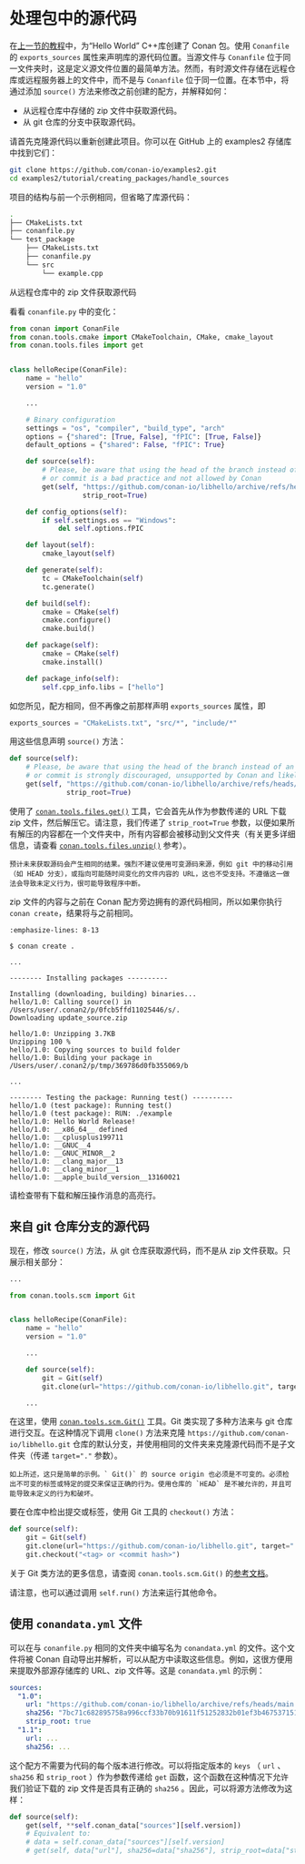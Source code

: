 # 处理包中的源代码

在[上一节的教程](https://docs.conan.io/2/tutorial/creating_packages/create_your_first_package.html#creating-packages-create-your-first-conan-package)中，为“Hello World” C++库创建了 Conan 包。使用 `Conanfile` 的 `exports_sources` 属性来声明库的源代码位置。当源文件与 `Conanfile` 位于同一文件夹时，这是定义源文件位置的最简单方法。然而，有时源文件存储在远程仓库或远程服务器上的文件中，而不是与 `Conanfile` 位于同一位置。在本节中，将通过添加 `source()` 方法来修改之前创建的配方，并解释如何：

- 从远程仓库中存储的 zip 文件中获取源代码。
- 从 git 仓库的分支中获取源代码。

请首先克隆源代码以重新创建此项目。你可以在 GitHub 上的 examples2 存储库中找到它们：
```bash
git clone https://github.com/conan-io/examples2.git
cd examples2/tutorial/creating_packages/handle_sources
```

项目的结构与前一个示例相同，但省略了库源代码：
```bash
.
├── CMakeLists.txt
├── conanfile.py
└── test_package
    ├── CMakeLists.txt
    ├── conanfile.py
    └── src
        └── example.cpp
```

从远程仓库中的 zip 文件获取源代码

看看 `conanfile.py` 中的变化：

```python
from conan import ConanFile
from conan.tools.cmake import CMakeToolchain, CMake, cmake_layout
from conan.tools.files import get


class helloRecipe(ConanFile):
    name = "hello"
    version = "1.0"

    ...

    # Binary configuration
    settings = "os", "compiler", "build_type", "arch"
    options = {"shared": [True, False], "fPIC": [True, False]}
    default_options = {"shared": False, "fPIC": True}

    def source(self):
        # Please, be aware that using the head of the branch instead of an immutable tag
        # or commit is a bad practice and not allowed by Conan
        get(self, "https://github.com/conan-io/libhello/archive/refs/heads/main.zip",
                  strip_root=True)

    def config_options(self):
        if self.settings.os == "Windows":
            del self.options.fPIC

    def layout(self):
        cmake_layout(self)

    def generate(self):
        tc = CMakeToolchain(self)
        tc.generate()

    def build(self):
        cmake = CMake(self)
        cmake.configure()
        cmake.build()

    def package(self):
        cmake = CMake(self)
        cmake.install()

    def package_info(self):
        self.cpp_info.libs = ["hello"]
```

如您所见，配方相同，但不再像之前那样声明 `exports_sources` 属性，即

```python
exports_sources = "CMakeLists.txt", "src/*", "include/*"
```

用这些信息声明 `source()` 方法：

```python
def source(self):
    # Please, be aware that using the head of the branch instead of an immutable tag
    # or commit is strongly discouraged, unsupported by Conan and likely to cause issues
    get(self, "https://github.com/conan-io/libhello/archive/refs/heads/main.zip",
              strip_root=True)
```

使用了 [`conan.tools.files.get()`](https://docs.conan.io/2/reference/tools/files/downloads.html#conan-tools-files-get) 工具，它会首先从作为参数传递的 URL 下载 zip 文件，然后解压它。请注意，我们传递了 `strip_root=True` 参数，以便如果所有解压的内容都在一个文件夹中，所有内容都会被移动到父文件夹（有关更多详细信息，请查看 [`conan.tools.files.unzip()`](https://docs.conan.io/2/reference/tools/files/basic.html#conan-tools-files-unzip) 参考）。

```{warning}
预计未来获取源码会产生相同的结果。强烈不建议使用可变源码来源，例如 git 中的移动引用（如 HEAD 分支），或指向可能随时间变化的文件内容的 URL，这也不受支持。不遵循这一做法会导致未定义行为，很可能导致程序中断。
```

zip 文件的内容与之前在 Conan 配方旁边拥有的源代码相同，所以如果你执行 `conan create`，结果将与之前相同。

```{code-block} bash
:emphasize-lines: 8-13

$ conan create .

...

-------- Installing packages ----------

Installing (downloading, building) binaries...
hello/1.0: Calling source() in /Users/user/.conan2/p/0fcb5ffd11025446/s/.
Downloading update_source.zip

hello/1.0: Unzipping 3.7KB
Unzipping 100 %
hello/1.0: Copying sources to build folder
hello/1.0: Building your package in /Users/user/.conan2/p/tmp/369786d0fb355069/b

...

-------- Testing the package: Running test() ----------
hello/1.0 (test package): Running test()
hello/1.0 (test package): RUN: ./example
hello/1.0: Hello World Release!
hello/1.0: __x86_64__ defined
hello/1.0: __cplusplus199711
hello/1.0: __GNUC__4
hello/1.0: __GNUC_MINOR__2
hello/1.0: __clang_major__13
hello/1.0: __clang_minor__1
hello/1.0: __apple_build_version__13160021
```

请检查带有下载和解压操作消息的高亮行。

## 来自 git 仓库分支的源代码

现在，修改 `source()` 方法，从 git 仓库获取源代码，而不是从 zip 文件获取。只展示相关部分：

```python
...

from conan.tools.scm import Git


class helloRecipe(ConanFile):
    name = "hello"
    version = "1.0"

    ...

    def source(self):
        git = Git(self)
        git.clone(url="https://github.com/conan-io/libhello.git", target=".")

    ...
```

在这里，使用 [`conan.tools.scm.Git()`](https://docs.conan.io/2/reference.html#reference) 工具。Git 类实现了多种方法来与 git 仓库进行交互。在这种情况下调用 `clone()` 方法来克隆 `https://github.com/conan-io/libhello.git` 仓库的默认分支，并使用相同的文件夹来克隆源代码而不是子文件夹（传递 `target="."` 参数）。

```{warning}
如上所述，这只是简单的示例。` Git()` 的 source origin 也必须是不可变的。必须检出不可变的标签或特定的提交来保证正确的行为。使用仓库的 `HEAD` 是不被允许的，并且可能导致未定义的行为和破坏。
```

要在仓库中检出提交或标签，使用 Git 工具的 `checkout()` 方法：

```python
def source(self):
    git = Git(self)
    git.clone(url="https://github.com/conan-io/libhello.git", target=".")
    git.checkout("<tag> or <commit hash>")
```

关于 Git 类方法的更多信息，请查阅 `conan.tools.scm.Git()` 的[参考文档](https://docs.conan.io/2/reference.html#reference)。

请注意，也可以通过调用 `self.run()` 方法来运行其他命令。

## 使用 `conandata.yml` 文件

可以在与 `conanfile.py` 相同的文件夹中编写名为 `conandata.yml` 的文件。这个文件将被 Conan 自动导出并解析，可以从配方中读取这些信息。例如，这很方便用来提取外部源存储库的 URL、zip 文件等。这是 `conandata.yml` 的示例：

```yaml
sources:
  "1.0":
    url: "https://github.com/conan-io/libhello/archive/refs/heads/main.zip"
    sha256: "7bc71c682895758a996ccf33b70b91611f51252832b01ef3b4675371510ee466"
    strip_root: true
  "1.1":
    url: ...
    sha256: ...
```

这个配方不需要为代码的每个版本进行修改。可以将指定版本的 `keys` （ `url` 、 `sha256` 和 `strip_root` ）作为参数传递给 `get` 函数，这个函数在这种情况下允许我们验证下载的 zip 文件是否具有正确的 `sha256` 。因此，可以将源方法修改为这样：

```python
def source(self):
    get(self, **self.conan_data["sources"][self.version])
    # Equivalent to:
    # data = self.conan_data["sources"][self.version]
    # get(self, data["url"], sha256=data["sha256"], strip_root=data["strip_root"])
```

